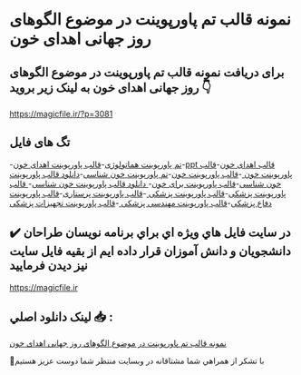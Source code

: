 # نمونه قالب تم پاورپوینت در موضوع الگوهای روز جهانی اهدای خون

## برای دریافت نمونه قالب تم پاورپوینت در موضوع الگوهای روز جهانی اهدای خون به لینک زیر بروید 👇

https://magicfile.ir/?p=3081

## تگ های فایل

-[تم پاورپوینت هماتولوژی](https://magicfile.ir/product/%d9%82%d8%a7%d9%84%d8%a8-%d8%aa%d9%85-%d9%be%d8%a7%d9%88%d8%b1%d9%be%d9%88%db%8c%d9%86%d8%aa-%d8%a7%d9%84%da%af%d9%88%d9%87%d8%a7%db%8c-%d8%b1%d9%88%d8%b2-%d8%ac%d9%87%d8%a7%d9%86%db%8c-%d8%a7%d9%87%d8%af%d8%a7%db%8c-%d8%ae%d9%88%d9%86/)-[قالب پاورپوینت اهدای خون](https://magicfile.ir/product/%d9%82%d8%a7%d9%84%d8%a8-%d8%aa%d9%85-%d9%be%d8%a7%d9%88%d8%b1%d9%be%d9%88%db%8c%d9%86%d8%aa-%d8%a7%d9%84%da%af%d9%88%d9%87%d8%a7%db%8c-%d8%b1%d9%88%d8%b2-%d8%ac%d9%87%d8%a7%d9%86%db%8c-%d8%a7%d9%87%d8%af%d8%a7%db%8c-%d8%ae%d9%88%d9%86/)-[ppt قالب اهدای خون](https://magicfile.ir/product/%d9%82%d8%a7%d9%84%d8%a8-%d8%aa%d9%85-%d9%be%d8%a7%d9%88%d8%b1%d9%be%d9%88%db%8c%d9%86%d8%aa-%d8%a7%d9%84%da%af%d9%88%d9%87%d8%a7%db%8c-%d8%b1%d9%88%d8%b2-%d8%ac%d9%87%d8%a7%d9%86%db%8c-%d8%a7%d9%87%d8%af%d8%a7%db%8c-%d8%ae%d9%88%d9%86/)-[قالب پاورپوینت خون ](https://magicfile.ir/product/%d9%82%d8%a7%d9%84%d8%a8-%d8%aa%d9%85-%d9%be%d8%a7%d9%88%d8%b1%d9%be%d9%88%db%8c%d9%86%d8%aa-%d8%a7%d9%84%da%af%d9%88%d9%87%d8%a7%db%8c-%d8%b1%d9%88%d8%b2-%d8%ac%d9%87%d8%a7%d9%86%db%8c-%d8%a7%d9%87%d8%af%d8%a7%db%8c-%d8%ae%d9%88%d9%86/)-[قالب پاورپوینت خون](https://magicfile.ir/product/%d9%82%d8%a7%d9%84%d8%a8-%d8%aa%d9%85-%d9%be%d8%a7%d9%88%d8%b1%d9%be%d9%88%db%8c%d9%86%d8%aa-%d8%a7%d9%84%da%af%d9%88%d9%87%d8%a7%db%8c-%d8%b1%d9%88%d8%b2-%d8%ac%d9%87%d8%a7%d9%86%db%8c-%d8%a7%d9%87%d8%af%d8%a7%db%8c-%d8%ae%d9%88%d9%86/)-[تم پاورپوینت خون شناسی](https://magicfile.ir/product/%d9%82%d8%a7%d9%84%d8%a8-%d8%aa%d9%85-%d9%be%d8%a7%d9%88%d8%b1%d9%be%d9%88%db%8c%d9%86%d8%aa-%d8%a7%d9%84%da%af%d9%88%d9%87%d8%a7%db%8c-%d8%b1%d9%88%d8%b2-%d8%ac%d9%87%d8%a7%d9%86%db%8c-%d8%a7%d9%87%d8%af%d8%a7%db%8c-%d8%ae%d9%88%d9%86/)-[دانلود  قالب پاورپوینت خون شناسی](https://magicfile.ir/product/%d9%82%d8%a7%d9%84%d8%a8-%d8%aa%d9%85-%d9%be%d8%a7%d9%88%d8%b1%d9%be%d9%88%db%8c%d9%86%d8%aa-%d8%a7%d9%84%da%af%d9%88%d9%87%d8%a7%db%8c-%d8%b1%d9%88%d8%b2-%d8%ac%d9%87%d8%a7%d9%86%db%8c-%d8%a7%d9%87%d8%af%d8%a7%db%8c-%d8%ae%d9%88%d9%86/)-[قالب پاورپوینت برای خون](https://magicfile.ir/product/%d9%82%d8%a7%d9%84%d8%a8-%d8%aa%d9%85-%d9%be%d8%a7%d9%88%d8%b1%d9%be%d9%88%db%8c%d9%86%d8%aa-%d8%a7%d9%84%da%af%d9%88%d9%87%d8%a7%db%8c-%d8%b1%d9%88%d8%b2-%d8%ac%d9%87%d8%a7%d9%86%db%8c-%d8%a7%d9%87%d8%af%d8%a7%db%8c-%d8%ae%d9%88%d9%86/)-[ دانلود  قالب پاورپوینت خون شناسی](https://magicfile.ir/product/%d9%82%d8%a7%d9%84%d8%a8-%d8%aa%d9%85-%d9%be%d8%a7%d9%88%d8%b1%d9%be%d9%88%db%8c%d9%86%d8%aa-%d8%a7%d9%84%da%af%d9%88%d9%87%d8%a7%db%8c-%d8%b1%d9%88%d8%b2-%d8%ac%d9%87%d8%a7%d9%86%db%8c-%d8%a7%d9%87%d8%af%d8%a7%db%8c-%d8%ae%d9%88%d9%86/)-[ قالب پاورپوینت پزشکی](https://magicfile.ir/product/%d9%82%d8%a7%d9%84%d8%a8-%d8%aa%d9%85-%d9%be%d8%a7%d9%88%d8%b1%d9%be%d9%88%db%8c%d9%86%d8%aa-%d8%a7%d9%84%da%af%d9%88%d9%87%d8%a7%db%8c-%d8%b1%d9%88%d8%b2-%d8%ac%d9%87%d8%a7%d9%86%db%8c-%d8%a7%d9%87%d8%af%d8%a7%db%8c-%d8%ae%d9%88%d9%86/)-[قالب پاورپوینت پزشکی ](https://magicfile.ir/product/%d9%82%d8%a7%d9%84%d8%a8-%d8%aa%d9%85-%d9%be%d8%a7%d9%88%d8%b1%d9%be%d9%88%db%8c%d9%86%d8%aa-%d8%a7%d9%84%da%af%d9%88%d9%87%d8%a7%db%8c-%d8%b1%d9%88%d8%b2-%d8%ac%d9%87%d8%a7%d9%86%db%8c-%d8%a7%d9%87%d8%af%d8%a7%db%8c-%d8%ae%d9%88%d9%86/)-[قالب پاورپوینت پرستاری](https://magicfile.ir/product/%d9%82%d8%a7%d9%84%d8%a8-%d8%aa%d9%85-%d9%be%d8%a7%d9%88%d8%b1%d9%be%d9%88%db%8c%d9%86%d8%aa-%d8%a7%d9%84%da%af%d9%88%d9%87%d8%a7%db%8c-%d8%b1%d9%88%d8%b2-%d8%ac%d9%87%d8%a7%d9%86%db%8c-%d8%a7%d9%87%d8%af%d8%a7%db%8c-%d8%ae%d9%88%d9%86/)-[قالب پاورپوینت دفاع پزشکی](https://magicfile.ir/product/%d9%82%d8%a7%d9%84%d8%a8-%d8%aa%d9%85-%d9%be%d8%a7%d9%88%d8%b1%d9%be%d9%88%db%8c%d9%86%d8%aa-%d8%a7%d9%84%da%af%d9%88%d9%87%d8%a7%db%8c-%d8%b1%d9%88%d8%b2-%d8%ac%d9%87%d8%a7%d9%86%db%8c-%d8%a7%d9%87%d8%af%d8%a7%db%8c-%d8%ae%d9%88%d9%86/)-[قالب پاورپوینت مهندسی پزشکی ](https://magicfile.ir/product/%d9%82%d8%a7%d9%84%d8%a8-%d8%aa%d9%85-%d9%be%d8%a7%d9%88%d8%b1%d9%be%d9%88%db%8c%d9%86%d8%aa-%d8%a7%d9%84%da%af%d9%88%d9%87%d8%a7%db%8c-%d8%b1%d9%88%d8%b2-%d8%ac%d9%87%d8%a7%d9%86%db%8c-%d8%a7%d9%87%d8%af%d8%a7%db%8c-%d8%ae%d9%88%d9%86/)-[قالب پاورپوینت تجهیزات پزشکی](https://magicfile.ir/product/%d9%82%d8%a7%d9%84%d8%a8-%d8%aa%d9%85-%d9%be%d8%a7%d9%88%d8%b1%d9%be%d9%88%db%8c%d9%86%d8%aa-%d8%a7%d9%84%da%af%d9%88%d9%87%d8%a7%db%8c-%d8%b1%d9%88%d8%b2-%d8%ac%d9%87%d8%a7%d9%86%db%8c-%d8%a7%d9%87%d8%af%d8%a7%db%8c-%d8%ae%d9%88%d9%86/)

## ✔️ در سايت فايل هاي ويژه اي براي برنامه نويسان طراحان دانشجويان و دانش آموزان قرار داده ايم از بقيه فايل سايت نيز ديدن فرماييد

https://magicfile.ir


## لينک دانلود اصلي 📥 :

[نمونه قالب تم پاورپوینت در موضوع الگوهای روز جهانی اهدای خون](https://magicfile.ir/product/%d9%82%d8%a7%d9%84%d8%a8-%d8%aa%d9%85-%d9%be%d8%a7%d9%88%d8%b1%d9%be%d9%88%db%8c%d9%86%d8%aa-%d8%a7%d9%84%da%af%d9%88%d9%87%d8%a7%db%8c-%d8%b1%d9%88%d8%b2-%d8%ac%d9%87%d8%a7%d9%86%db%8c-%d8%a7%d9%87%d8%af%d8%a7%db%8c-%d8%ae%d9%88%d9%86/) 


🙏با تشکر از همراهي شما مشتاقانه در وبسایت منتظر شما دوست عزیز هستیم

